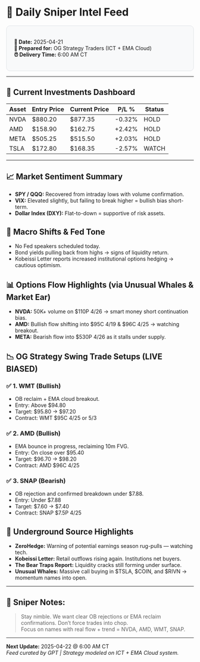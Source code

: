 # 📆 Daily Sniper Intel Feed

<div style="background-color: #f8f9fa; padding: 20px; border-radius: 10px; border: 1px solid #dee2e6;">

**📅 Date:** 2025-04-21  
**👥 Prepared for:** OG Strategy Traders (ICT + EMA Cloud)  
**⏰ Delivery Time:** 6:00 AM CT

</div>

---

## 💼 Current Investments Dashboard

| Asset | Entry Price | Current Price | P/L % | Status |
|-------|------------|---------------|-------|--------|
| NVDA  | $880.20    | $877.35      | -0.32%| HOLD   |
| AMD   | $158.90    | $162.75      | +2.42%| HOLD   |
| META  | $505.25    | $515.50      | +2.03%| HOLD   |
| TSLA  | $172.80    | $168.35      | -2.57%| WATCH  |

---

## 📈 Market Sentiment Summary
- **SPY / QQQ:** Recovered from intraday lows with volume confirmation.  
- **VIX:** Elevated slightly, but failing to break higher = bullish bias short-term.  
- **Dollar Index (DXY):** Flat-to-down = supportive of risk assets.

## 🧠 Macro Shifts & Fed Tone
- No Fed speakers scheduled today.  
- Bond yields pulling back from highs → signs of liquidity return.
- Kobeissi Letter reports increased institutional options hedging → cautious optimism.

## 📊 Options Flow Highlights (via Unusual Whales & Market Ear)
- **NVDA:** 50K+ volume on $110P 4/26 → smart money short continuation bias.
- **AMD:** Bullish flow shifting into $95C 4/19 & $96C 4/25 → watching breakout.
- **META:** Bearish flow into $530P 4/26 as it stalls under supply.

## 📉 OG Strategy Swing Trade Setups (LIVE BIASED)

### ✅ 1. **WMT (Bullish)**
- OB reclaim + EMA cloud breakout.  
- Entry: Above $94.80  
- Target: $95.80 → $97.20  
- Contract: WMT $95C 4/25 or 5/3

### ✅ 2. **AMD (Bullish)**
- EMA bounce in progress, reclaiming 10m FVG.  
- Entry: On close over $95.40  
- Target: $96.70 → $98.20  
- Contract: AMD $96C 4/25

### ✅ 3. **SNAP (Bearish)**
- OB rejection and confirmed breakdown under $7.88.  
- Entry: Under $7.88  
- Target: $7.60 → $7.40  
- Contract: SNAP $7.5P 4/25

## 📰 Underground Source Highlights
- **ZeroHedge:** Warning of potential earnings season rug-pulls — watching tech.
- **Kobeissi Letter:** Retail outflows rising again. Institutions net buyers.
- **The Bear Traps Report:** Liquidity cracks still forming under surface.
- **Unusual Whales:** Massive call buying in $TSLA, $COIN, and $RIVN → momentum names into open.

---

## 🧠 Sniper Notes:
> Stay nimble. We want clear OB rejections or EMA reclaim confirmations. Don’t force trades into chop.  
> Focus on names with real flow + trend = NVDA, AMD, WMT, SNAP.

---

**Next Update:** 2025-04-22 @ 6:00 AM CT  
*Feed curated by GPT | Strategy modeled on ICT + EMA Cloud system.*
